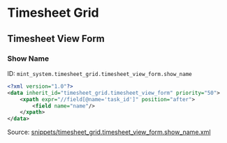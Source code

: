 # Timesheet Grid
## Timesheet View Form  
### Show Name  
ID: `mint_system.timesheet_grid.timesheet_view_form.show_name`  
```xml
<?xml version="1.0"?>
<data inherit_id="timesheet_grid.timesheet_view_form" priority="50">
    <xpath expr="//field[@name='task_id']" position="after">
        <field name="name"/>
    </xpath>
</data>

```
Source: [snippets/timesheet_grid.timesheet_view_form.show_name.xml](https://github.com/Mint-System/Odoo-Build/tree/16.0/snippets/timesheet_grid.timesheet_view_form.show_name.xml)

